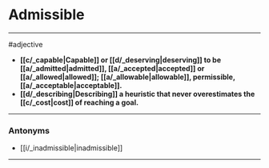 # Admissible
---
#adjective
- **[[c/_capable|Capable]] or [[d/_deserving|deserving]] to be [[a/_admitted|admitted]], [[a/_accepted|accepted]] or [[a/_allowed|allowed]]; [[a/_allowable|allowable]], permissible, [[a/_acceptable|acceptable]].**
- **[[d/_describing|Describing]] a heuristic that never overestimates the [[c/_cost|cost]] of reaching a goal.**
---
### Antonyms
- [[i/_inadmissible|inadmissible]]
---
